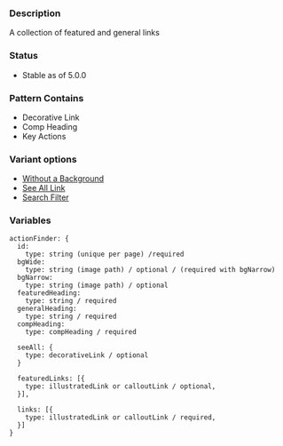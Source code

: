### Description
A collection of featured and general links

### Status
* Stable as of 5.0.0

### Pattern Contains
* Decorative Link
* Comp Heading
* Key Actions

### Variant options
* [Without a Background](./?p=organisms-action-finder-without-background)
* [See All Link](./?p=organisms-action-finder-see-all)
* [Search Filter](./?p=organisms-action-finder-filter)


### Variables
~~~
actionFinder: {
  id:
    type: string (unique per page) /required 
  bgWide:
    type: string (image path) / optional / (required with bgNarrow)
  bgNarrow:
    type: string (image path) / optional
  featuredHeading:
    type: string / required
  generalHeading:
    type: string / required
  compHeading:
    type: compHeading / required

  seeAll: {
    type: decorativeLink / optional
  }

  featuredLinks: [{
    type: illustratedLink or calloutLink / optional,
  }],

  links: [{
    type: illustratedLink or calloutLink / required,
  }]
}
~~~
